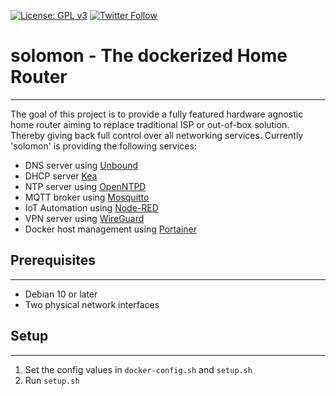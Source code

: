 [![License: GPL v3](https://img.shields.io/badge/License-GLv3-blue?style=flat-square)](https://www.gnu.org/licenses/gpl-3.0) [![Twitter Follow](https://img.shields.io/twitter/follow/0x4242?color=blue&logo=twitter&style=flat-square)](https://twitter.com/0x4242)

# solomon - The dockerized Home Router
---

The goal of this project is to provide a fully featured hardware agnostic home router aiming to replace traditional ISP or out-of-box solution. Thereby giving back full control over all networking services. Currently 'solomon' is providing the following services:

-  DNS server using [Unbound](https://nlnetlabs.nl/projects/unbound/about/)
-  DHCP server [Kea](https://www.isc.org/kea/)
-  NTP server using [OpenNTPD](http://www.openntpd.org/)
-  MQTT broker using [Mosquitto](https://mosquitto.org/)
-  IoT Automation using [Node-RED](https://nodered.org/)
-  VPN server using [WireGuard](https://www.wireguard.com/)
-  Docker host management using [Portainer](https://www.portainer.io/)

## Prerequisites
---

-  Debian 10 or later
-  Two physical network interfaces

## Setup
---

1.  Set the config values in `docker-config.sh` and `setup.sh`
2.  Run `setup.sh`
